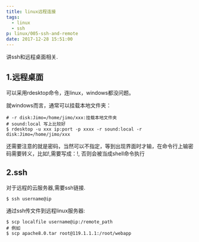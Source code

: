 ```yaml
---
title: linux远程连接
tags:
  - linux
  - ssh
p: linux/005-ssh-and-remote
date: 2017-12-28 15:51:00
---
```

讲ssh和远程桌面相关.
## 1.远程桌面
可以采用rdesktop命令，连linux，windows都没问题。

就windows而言，通常可以挂载本地文件夹：
```shell
# -r disk:Jimo=/home/jimo/xxx:挂载本地文件夹
# sound:local 写上比较好
$ rdesktop -u xxx ip:port -p xxxx -r sound:local -r disk:Jimo=/home/jimo/xxx
```
还需要注意的就是密码，当然可以不指定，等到出现界面时才输，在命令行上输密码需要转义，比如!,需要写成：\!,
否则会被当成shell命令执行

## 2.ssh
对于远程的云服务器,需要ssh链接.
```shell
$ ssh username@ip
```
通过ssh传文件到远程linux服务器:
```shell
$ scp localfile username@ip:/remote_path
# 例如
$ scp apache8.0.tar root@119.1.1.1:/root/webapp
```